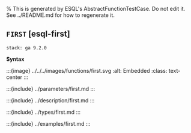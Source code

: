 % This is generated by ESQL's AbstractFunctionTestCase. Do not edit it. See ../README.md for how to regenerate it.

## `FIRST` [esql-first]
```{applies_to}
stack: ga 9.2.0
```

**Syntax**

:::{image} ../../../images/functions/first.svg
:alt: Embedded
:class: text-center
:::


:::{include} ../parameters/first.md
:::

:::{include} ../description/first.md
:::

:::{include} ../types/first.md
:::

:::{include} ../examples/first.md
:::
